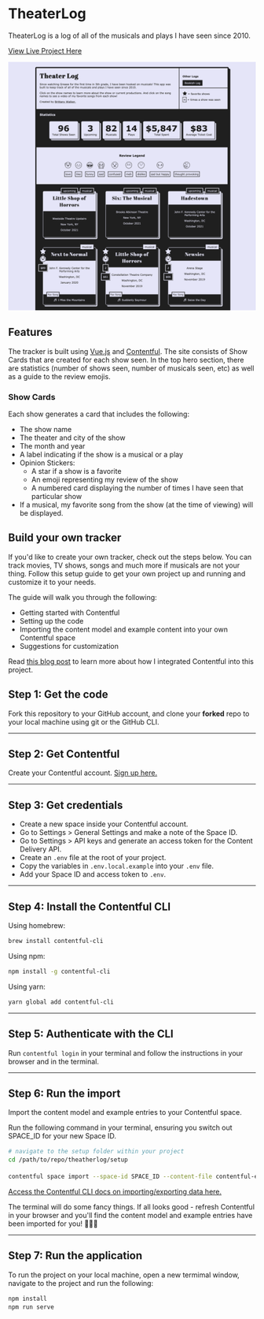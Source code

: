 # TheaterLog

TheaterLog is a log of all of the musicals and plays I have seen since 2010. 

[View Live Project Here](https://theaterlog.com)

![TheaterLog Screenshots](readme/theaterlog-screenshot.png?raw=true "TheaterLog Screenshots")

## Features
The tracker is built using [Vue.js](https://vuejs.org/) and [Contentful](https://www.contentful.com). The site consists of Show Cards that are created for each show seen. In the top hero section, there are statistics (number of shows seen, number of musicals seen, etc) as well as a guide to the review emojis.

### Show Cards
Each show generates a card that includes the following:
- The show name 
- The theater and city of the show
- The month and year
- A label indicating if the show is a musical or a play
- Opinion Stickers:
  - A star if a show is a favorite
  - An emoji representing my review of the show
  - A numbered card displaying the number of times I have seen that particular show
- If a musical, my favorite song from the show (at the time of viewing) will be displayed. 

## Build your own tracker
If you'd like to create your own tracker, check out the steps below. You can track movies, TV shows, songs and much more if musicals are not your thing. Follow this setup guide to get your own project up and running and customize it to your needs.

The guide will walk you through the following:
* Getting started with Contentful
* Setting up the code
* Importing the content model and example content into your own Contentful space
* Suggestions for customization

Read [this blog post](https://www.contentful.com/blog/2021/08/26/build-using-vue-and-contentful/) to learn more about how I integrated Contentful into this project.

## Step 1: Get the code

Fork this repository to your GitHub account, and clone your **forked** repo to your local machine using git or the GitHub CLI.

---

## Step 2: Get Contentful

Create your Contentful account.
[Sign up here.](https://www.contentful.com/sign-up/)

---

## Step 3: Get credentials

- Create a new space inside your Contentful account.
- Go to Settings > General Settings and make a note of the Space ID.
- Go to Settings > API keys and generate an access token for the Content Delivery API.
- Create an `.env` file at the root of your project.
- Copy the variables in `.env.local.example` into your `.env` file.
- Add your Space ID and access token to `.env`.

---

## Step 4: Install the Contentful CLI

Using homebrew:

```bash
brew install contentful-cli
```

Using npm:

```bash
npm install -g contentful-cli
```

Using yarn:

```bash
yarn global add contentful-cli
```

---

## Step 5: Authenticate with the CLI

Run `contentful login` in your terminal and follow the instructions in your browser and in the terminal.

---

## Step 6: Run the import

Import the content model and example entries to your Contentful space.

Run the following command in your terminal, ensuring you switch out SPACE_ID for your new Space ID.

```bash
# navigate to the setup folder within your project
cd /path/to/repo/theatherlog/setup

contentful space import --space-id SPACE_ID --content-file contentful-export.json
```

[Access the Contentful CLI docs on importing/exporting data here.](https://www.contentful.com/developers/docs/tutorials/cli/import-and-export/)

The terminal will do some fancy things. If all looks good - refresh Contentful in your browser and you'll find the content model and example entries have been imported for you! 🎉🎉🎉

---

## Step 7: Run the application

To run the project on your local machine, open a new termimal window, navigate to the project and run the following:

```bash
npm install
npm run serve
```

